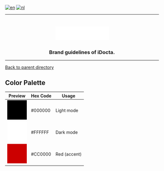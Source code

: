 [![en](https://img.shields.io/badge/lang-en-red.svg)](https://github.com/iDocta/brand-guide/blob/main/palette/README.md)
[![nl](https://img.shields.io/badge/lang-nl-green.svg)](https://github.com/iDocta/brand-guide/blob/main/palette/README.nl.md)

---

<h1 align="center">
    <a href="https://www.idocta.be">    
        <picture>
            <source media="(prefers-color-scheme: dark)" srcset="https://raw.githubusercontent.com/iDocta/brand-guide/main/logo/source/white.svg">
            <source media="(prefers-color-scheme: light)" srcset="https://raw.githubusercontent.com/iDocta/brand-guide/main/logo/source/black.svg">
            <img width="175px" alt="Shows a black logo in light color mode and a white one in dark color mode." src="https://raw.githubusercontent.com/iDocta/brand-guide/main/logo/source/black.svg">
        </picture>
    </a> 
</h1>
 
<h3 align="center">Brand guidelines of iDocta.</h3>

---

[Back to parent directory](../README.md)

## Color Palette

| Preview                                                                                                          | Hex Code | Usage        |
| ---------------------------------------------------------------------------------------------------------------- | -------- | ------------ |
| <img src="https://github.com/iDocta/brand-guide/blob/main/palette/black-000000.png?raw=true" width="64" alt=""/> | #000000  | Light mode   |
| <img src="https://github.com/iDocta/brand-guide/blob/main/palette/white-FFFFFF.png?raw=true" width="64" alt=""/> | #FFFFFF  | Dark mode    |
| <img src="https://github.com/iDocta/brand-guide/blob/main/palette/red-CC0000.png?raw=true" width="64" alt=""/>   | #CC0000  | Red (accent) |